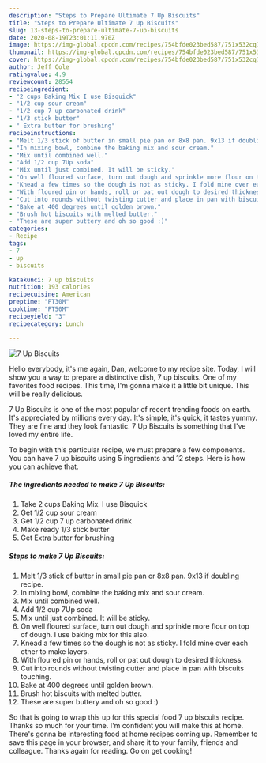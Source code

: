 ```yaml
---
description: "Steps to Prepare Ultimate 7 Up Biscuits"
title: "Steps to Prepare Ultimate 7 Up Biscuits"
slug: 13-steps-to-prepare-ultimate-7-up-biscuits
date: 2020-08-19T23:01:11.970Z
image: https://img-global.cpcdn.com/recipes/754bfde023bed587/751x532cq70/7-up-biscuits-recipe-main-photo.jpg
thumbnail: https://img-global.cpcdn.com/recipes/754bfde023bed587/751x532cq70/7-up-biscuits-recipe-main-photo.jpg
cover: https://img-global.cpcdn.com/recipes/754bfde023bed587/751x532cq70/7-up-biscuits-recipe-main-photo.jpg
author: Jeff Cole
ratingvalue: 4.9
reviewcount: 28554
recipeingredient:
- "2 cups Baking Mix I use Bisquick"
- "1/2 cup sour cream"
- "1/2 cup 7 up carbonated drink"
- "1/3 stick butter"
- " Extra butter for brushing"
recipeinstructions:
- "Melt 1/3 stick of butter in small pie pan or 8x8 pan. 9x13 if doubling recipe."
- "In mixing bowl, combine the baking mix and sour cream."
- "Mix until combined well."
- "Add 1/2 cup 7Up soda"
- "Mix until just combined. It will be sticky."
- "On well floured surface, turn out dough and sprinkle more flour on top of dough. I use baking mix for this also."
- "Knead a few times so the dough is not as sticky. I fold mine over each other to make layers."
- "With floured pin or hands, roll or pat out dough to desired thickness."
- "Cut into rounds without twisting cutter and place in pan with biscuits touching."
- "Bake at 400 degrees until golden brown."
- "Brush hot biscuits with melted butter."
- "These are super buttery and oh so good :)"
categories:
- Recipe
tags:
- 7
- up
- biscuits

katakunci: 7 up biscuits 
nutrition: 193 calories
recipecuisine: American
preptime: "PT30M"
cooktime: "PT50M"
recipeyield: "3"
recipecategory: Lunch

---
```



![7 Up Biscuits](https://img-global.cpcdn.com/recipes/754bfde023bed587/751x532cq70/7-up-biscuits-recipe-main-photo.jpg)

Hello everybody, it's me again, Dan, welcome to my recipe site. Today, I will show you a way to prepare a distinctive dish, 7 up biscuits. One of my favorites food recipes. This time, I'm gonna make it a little bit unique. This will be really delicious.

7 Up Biscuits is one of the most popular of recent trending foods on earth. It's appreciated by millions every day. It's simple, it's quick, it tastes yummy. They are fine and they look fantastic. 7 Up Biscuits is something that I've loved my entire life.




To begin with this particular recipe, we must prepare a few components. You can have 7 up biscuits using 5 ingredients and 12 steps. Here is how you can achieve that.

<!--inarticleads1-->

##### The ingredients needed to make 7 Up Biscuits:

1. Take 2 cups Baking Mix. I use Bisquick
1. Get 1/2 cup sour cream
1. Get 1/2 cup 7 up carbonated drink
1. Make ready 1/3 stick butter
1. Get  Extra butter for brushing




<!--inarticleads2-->

##### Steps to make 7 Up Biscuits:

1. Melt 1/3 stick of butter in small pie pan or 8x8 pan. 9x13 if doubling recipe.
1. In mixing bowl, combine the baking mix and sour cream.
1. Mix until combined well.
1. Add 1/2 cup 7Up soda
1. Mix until just combined. It will be sticky.
1. On well floured surface, turn out dough and sprinkle more flour on top of dough. I use baking mix for this also.
1. Knead a few times so the dough is not as sticky. I fold mine over each other to make layers.
1. With floured pin or hands, roll or pat out dough to desired thickness.
1. Cut into rounds without twisting cutter and place in pan with biscuits touching.
1. Bake at 400 degrees until golden brown.
1. Brush hot biscuits with melted butter.
1. These are super buttery and oh so good :)




So that is going to wrap this up for this special food 7 up biscuits recipe. Thanks so much for your time. I'm confident you will make this at home. There's gonna be interesting food at home recipes coming up. Remember to save this page in your browser, and share it to your family, friends and colleague. Thanks again for reading. Go on get cooking!
